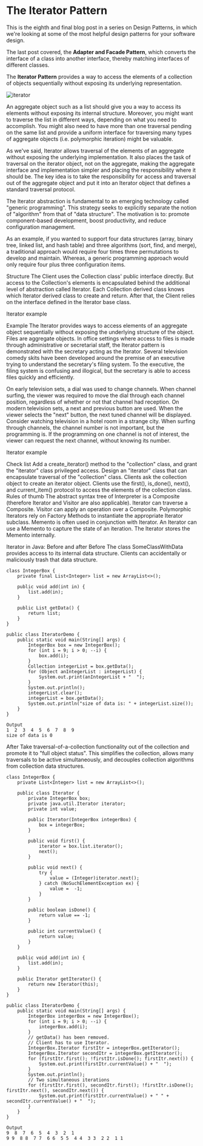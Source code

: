 # The Iterator Pattern #

This is the eighth and final blog post in a series on Design Patterns, in which we're looking at some of the most helpful design patterns for your software design.

The last post covered, the **Adapter and Facade Pattern**, which converts the interface of a class into another interface, thereby matching interfaces of different classes.

The **Iterator Pattern** provides a way to access the elements of a collection of objects sequentially without exposing its underlying representation.

![iterator](https://user-images.githubusercontent.com/63193195/81504508-9bf45780-92e1-11ea-893e-b742837a3c5b.jpg)

An aggregate object such as a list should give you a way to access its elements without exposing its internal structure. Moreover, you might want to traverse the list in different ways, depending on what you need to accomplish. You might also need to have more than one traversal pending on the same list and provide a uniform interface for traversing many types of aggregate objects (i.e. polymorphic iteration) might be valuable.

As we've said, Iterator allows traversal of the elements of an aggregate without exposing the underlying implementation. It also places the task of traversal on the iterator object, not on the aggregate, making the aggregate interface and implementation simpler and placing the responsibility where it should be. The key idea is to take the responsibility for access and traversal out of the aggregate object and put it into an Iterator object that defines a standard traversal protocol.

The Iterator abstraction is fundamental to an emerging technology called "generic programming". This strategy seeks to explicitly separate the notion of "algorithm" from that of "data structure". The motivation is to: promote component-based development, boost productivity, and reduce configuration management.

As an example, if you wanted to support four data structures (array, binary tree, linked list, and hash table) and three algorithms (sort, find, and merge), a traditional approach would require four times three permutations to develop and maintain. Whereas, a generic programming approach would only require four plus three configuration items.

Structure
The Client uses the Collection class' public interface directly. But access to the Collection's elements is encapsulated behind the additional level of abstraction called Iterator. Each Collection derived class knows which Iterator derived class to create and return. After that, the Client relies on the interface defined in the Iterator base class.

Iterator example

Example
The Iterator provides ways to access elements of an aggregate object sequentially without exposing the underlying structure of the object. Files are aggregate objects. In office settings where access to files is made through administrative or secretarial staff, the Iterator pattern is demonstrated with the secretary acting as the Iterator. Several television comedy skits have been developed around the premise of an executive trying to understand the secretary's filing system. To the executive, the filing system is confusing and illogical, but the secretary is able to access files quickly and efficiently.

On early television sets, a dial was used to change channels. When channel surfing, the viewer was required to move the dial through each channel position, regardless of whether or not that channel had reception. On modern television sets, a next and previous button are used. When the viewer selects the "next" button, the next tuned channel will be displayed. Consider watching television in a hotel room in a strange city. When surfing through channels, the channel number is not important, but the programming is. If the programming on one channel is not of interest, the viewer can request the next channel, without knowing its number.

Iterator example

Check list
Add a create_iterator() method to the "collection" class, and grant the "iterator" class privileged access.
Design an "iterator" class that can encapsulate traversal of the "collection" class.
Clients ask the collection object to create an iterator object.
Clients use the first(), is_done(), next(), and current_item() protocol to access the elements of the collection class.
Rules of thumb
The abstract syntax tree of Interpreter is a Composite (therefore Iterator and Visitor are also applicable).
Iterator can traverse a Composite. Visitor can apply an operation over a Composite.
Polymorphic Iterators rely on Factory Methods to instantiate the appropriate Iterator subclass.
Memento is often used in conjunction with Iterator. An Iterator can use a Memento to capture the state of an iteration. The Iterator stores the Memento internally.

Iterator in Java: Before and after
Before
The class SomeClassWithData provides access to its internal data structure. Clients can accidentally or maliciously trash that data structure.
```
class IntegerBox {
    private final List<Integer> list = new ArrayList<>();

    public void add(int in) {
        list.add(in);
    }

    public List getData() {
        return list;
    }
}

public class IteratorDemo {
    public static void main(String[] args) {
        IntegerBox box = new IntegerBox();
        for (int i = 9; i > 0; --i) {
            box.add(i);
        }
        Collection integerList = box.getData();
        for (Object anIntegerList : integerList) {
            System.out.print(anIntegerList + "  ");
        }
        System.out.println();
        integerList.clear();
        integerList = box.getData();
        System.out.println("size of data is: " + integerList.size());
    }
}

Output
1  2  3  4  5  6  7  8  9
size of data is 0

```
After
Take traversal-of-a-collection functionality out of the collection and promote it to "full object status". This simplifies the collection, allows many traversals to be active simultaneously, and decouples collection algorithms from collection data structures.
```
class IntegerBox {
    private List<Integer> list = new ArrayList<>();

    public class Iterator {
        private IntegerBox box;
        private java.util.Iterator iterator;
        private int value;

        public Iterator(IntegerBox integerBox) {
            box = integerBox;
        }

        public void first() {
            iterator = box.list.iterator();
            next();
        }

        public void next() {
            try {
                value = (Integer)iterator.next();
            } catch (NoSuchElementException ex) {
                value =  -1;
            }
        }

        public boolean isDone() {
            return value == -1;
        }

        public int currentValue() {
            return value;
        }
    }

    public void add(int in) {
        list.add(in);
    }

    public Iterator getIterator() {
        return new Iterator(this);
    }
}

public class IteratorDemo {
    public static void main(String[] args) {
        IntegerBox integerBox = new IntegerBox();
        for (int i = 9; i > 0; --i) {
            integerBox.add(i);
        }
        // getData() has been removed.
        // Client has to use Iterator.
        IntegerBox.Iterator firstItr = integerBox.getIterator();
        IntegerBox.Iterator secondItr = integerBox.getIterator();
        for (firstItr.first(); !firstItr.isDone(); firstItr.next()) {
            System.out.print(firstItr.currentValue() + "  ");
        }
        System.out.println();
        // Two simultaneous iterations
        for (firstItr.first(), secondItr.first(); !firstItr.isDone(); firstItr.next(), secondItr.next()) {
            System.out.print(firstItr.currentValue() + " " + secondItr.currentValue() + "  ");
        }
    }
}
```
```
Output
9  8  7  6  5  4  3  2  1
9 9  8 8  7 7  6 6  5 5  4 4  3 3  2 2  1 1
```
